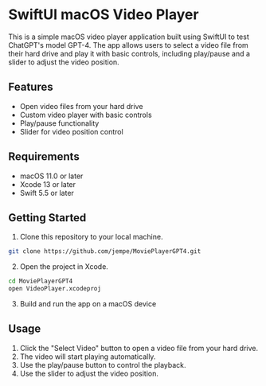 # SwiftUI macOS Video Player

This is a simple macOS video player application built using SwiftUI to test ChatGPT's model GPT-4. The app allows users to select a video file from their hard drive and play it with basic controls, including play/pause and a slider to adjust the video position.

## Features

- Open video files from your hard drive
- Custom video player with basic controls
- Play/pause functionality
- Slider for video position control

## Requirements

- macOS 11.0 or later
- Xcode 13 or later
- Swift 5.5 or later

## Getting Started

1. Clone this repository to your local machine.
```bash
git clone https://github.com/jempe/MoviePlayerGPT4.git
```

2. Open the project in Xcode.
```bash
cd MoviePlayerGPT4
open VideoPlayer.xcodeproj
```

3. Build and run the app on a macOS device 

## Usage

1. Click the "Select Video" button to open a video file from your hard drive.
2. The video will start playing automatically.
3. Use the play/pause button to control the playback.
4. Use the slider to adjust the video position.
